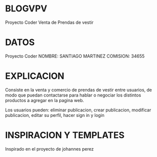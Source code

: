 # BLOGVPV
Proyecto Coder Venta de Prendas de vestir

# DATOS
Proyecto Coder NOMBRE: SANTIAGO MARTINEZ COMISION: 34655

# EXPLICACION
Consiste en la venta y comercio de prendas de vestir entre usuarios, de modo que puedan contactarse para hablar o negociar los distintos productos a agregar en la pagina web.

Los usuarios pueden: eliminar publicacion, crear publicacion, modificar publicacion, editar su perfil, hacer sign in y login

# INSPIRACION Y TEMPLATES 
Inspirado en el proyecto de johannes perez
